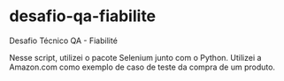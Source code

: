 # desafio-qa-fiabilite
Desafio Técnico QA - Fiabilité

Nesse script, utilizei o pacote Selenium junto com o Python.
Utilizei a Amazon.com como exemplo de caso de teste da compra de um produto.
